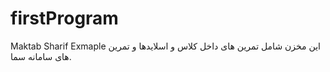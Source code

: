 # firstProgram
Maktab Sharif Exmaple
این مخزن شامل تمرین های داخل کلاس و اسلایدها و تمرین های سامانه سما.
